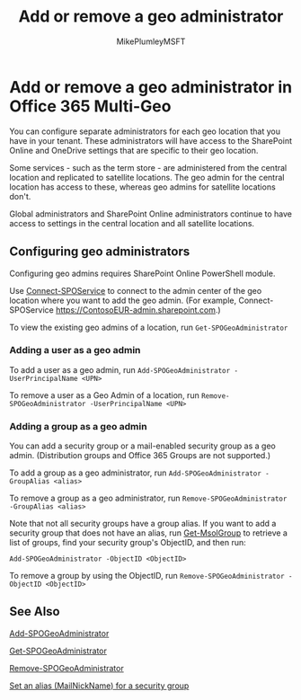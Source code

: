 ﻿---
title: "Add or remove a geo administrator"
ms.author: mikeplum
author: MikePlumleyMSFT
manager: pamgreen
audience: ITPro
ms.topic: article
ms.service: o365-solutions
ms.collection: SPO_Content
localization_priority: Priority
description: "Learn how to add or remove a geo administrator in Office 365 Multi-Geo."
---

# Add or remove a geo administrator in Office 365 Multi-Geo

You can configure separate administrators for each geo location that you have in your tenant. These administrators will have access to the SharePoint Online and OneDrive settings that are specific to their geo location.

Some services - such as the term store - are administered from the central location and replicated to satellite locations. The geo admin for the central location has access to these, whereas geo admins for satellite locations don't.

Global administrators and SharePoint Online administrators continue to have access to settings in the central location and all satellite locations.

## Configuring geo administrators

Configuring geo admins requires SharePoint Online PowerShell module.

Use [Connect-SPOService](https://docs.microsoft.com/powershell/module/sharepoint-online/Connect-SPOService) to connect to the admin center of the geo location where you want to add the geo admin. (For example, Connect-SPOService  https://ContosoEUR-admin.sharepoint.com.)

To view the existing geo admins of a location, run `Get-SPOGeoAdministrator`

### Adding a user as a geo admin

To add a user as a geo admin, run `Add-SPOGeoAdministrator -UserPrincipalName <UPN>`

To remove a user as a Geo Admin of a location, run  `Remove-SPOGeoAdministrator -UserPrincipalName <UPN>`

### Adding a group as a geo admin

You can add a security group or a mail-enabled security group as a geo admin. (Distribution groups and Office 365 Groups are not supported.)

To add a group as a geo administrator, run `Add-SPOGeoAdministrator -GroupAlias <alias>`

To remove a group as a geo administrator, run `Remove-SPOGeoAdministrator -GroupAlias <alias>`

Note that not all security groups have a group alias. If you want to add a security group that does not have an alias, run [Get-MsolGroup](https://docs.microsoft.com/powershell/module/msonline/get-msolgroup) to retrieve a list of groups, find your security group's ObjectID, and then run:

`Add-SPOGeoAdministrator -ObjectID <ObjectID>`

To remove a group by using the ObjectID, run `Remove-SPOGeoAdministrator -ObjectID <ObjectID>`

## See Also

[Add-SPOGeoAdministrator](https://docs.microsoft.com/powershell/module/sharepoint-online/add-spogeoadministrator)

[Get-SPOGeoAdministrator](https://docs.microsoft.com/powershell/module/sharepoint-online/get-spogeoadministrator)

[Remove-SPOGeoAdministrator](https://docs.microsoft.com/powershell/module/sharepoint-online/remove-spogeoadministrator)

[Set an alias (MailNickName) for a security group](https://docs.microsoft.com/powershell/module/azuread/set-azureadgroup)